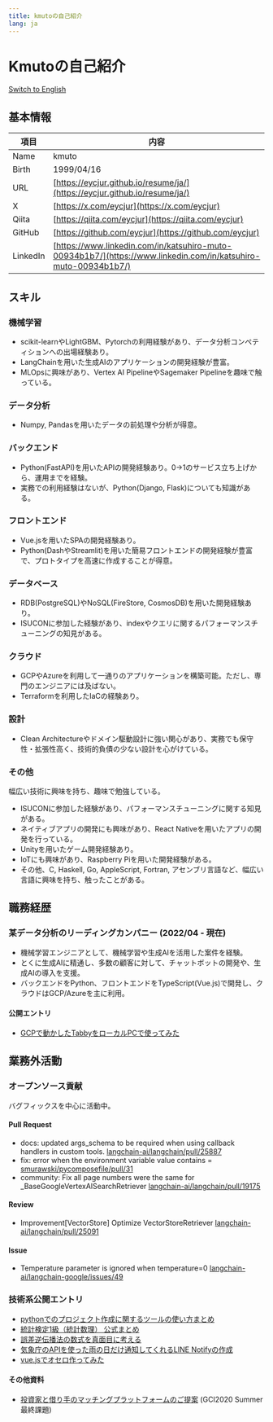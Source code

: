 ```yaml
---
title: kmutoの自己紹介
lang: ja
---
```


# Kmutoの自己紹介

[Switch to English](../en/)

## 基本情報

| 項目 | 内容 |
| --- | --- |
| Name | kmuto |
| Birth | 1999/04/16 |
| URL | [https://eycjur.github.io/resume/ja/](https://eycjur.github.io/resume/ja/) |
| X | [https://x.com/eycjur](https://x.com/eycjur) |
| Qiita | [https://qiita.com/eycjur](https://qiita.com/eycjur) |
| GitHub | [https://github.com/eycjur](https://github.com/eycjur) |
| LinkedIn | [https://www.linkedin.com/in/katsuhiro-muto-00934b1b7/](https://www.linkedin.com/in/katsuhiro-muto-00934b1b7/) |

## スキル

### 機械学習

- scikit-learnやLightGBM、Pytorchの利用経験があり、データ分析コンペティションへの出場経験あり。
- LangChainを用いた生成AIのアプリケーションの開発経験が豊富。
- MLOpsに興味があり、Vertex AI PipelineやSagemaker Pipelineを趣味で触っている。

### データ分析

- Numpy, Pandasを用いたデータの前処理や分析が得意。

### バックエンド

- Python(FastAPI)を用いたAPIの開発経験あり。0->1のサービス立ち上げから、運用までを経験。
- 実務での利用経験はないが、Python(Django, Flask)についても知識がある。

### フロントエンド

- Vue.jsを用いたSPAの開発経験あり。
- Python(DashやStreamlit)を用いた簡易フロントエンドの開発経験が豊富で、プロトタイプを高速に作成することが得意。

### データベース

- RDB(PostgreSQL)やNoSQL(FireStore, CosmosDB)を用いた開発経験あり。
- ISUCONに参加した経験があり、indexやクエリに関するパフォーマンスチューニングの知見がある。

### クラウド

- GCPやAzureを利用して一通りのアプリケーションを構築可能。ただし、専門のエンジニアには及ばない。
- Terraformを利用したIaCの経験あり。

### 設計

- Clean Architectureやドメイン駆動設計に強い関心があり、実務でも保守性・拡張性高く、技術的負債の少ない設計を心がけている。

### その他

幅広い技術に興味を持ち、趣味で勉強している。

- ISUCONに参加した経験があり、パフォーマンスチューニングに関する知見がある。
- ネイティブアプリの開発にも興味があり、React Nativeを用いたアプリの開発を行っている。
- Unityを用いたゲーム開発経験あり。
- IoTにも興味があり、Raspberry Piを用いた開発経験がある。
- その他、C, Haskell, Go, AppleScript, Fortran, アセンブリ言語など、幅広い言語に興味を持ち、触ったことがある。

## 職務経歴

### 某データ分析のリーディングカンパニー (2022/04 - 現在)

- 機械学習エンジニアとして、機械学習や生成AIを活用した案件を経験。
- とくに生成AIに精通し、多数の顧客に対して、チャットボットの開発や、生成AIの導入を支援。
- バックエンドをPython、フロントエンドをTypeScript(Vue.js)で開発し、クラウドはGCP/Azureを主に利用。

#### 公開エントリ

- [GCPで動かしたTabbyをローカルPCで使ってみた](https://www.brainpad.co.jp/doors/contents/01_tech_2023-05-25-153125/)

## 業務外活動

<!-- ### 著作 -->

### オープンソース貢献

バグフィックスを中心に活動中。

#### Pull Request

- docs: updated args_schema to be required when using callback handlers in custom tools. [langchain-ai/langchain/pull/25887](https://github.com/langchain-ai/langchain/pull/25887)
- fix: error when the environment variable value contains = [smurawski/pycomposefile/pull/31](https://github.com/smurawski/pycomposefile/pull/31)
- community: Fix all page numbers were the same for _BaseGoogleVertexAISearchRetriever [langchain-ai/langchain/pull/19175](https://github.com/langchain-ai/langchain/pull/19175)

#### Review

- Improvement\[VectorStore\] Optimize VectorStoreRetriever [langchain-ai/langchain/pull/25091](https://github.com/langchain-ai/langchain/pull/25091)

#### Issue

- Temperature parameter is ignored when temperature=0 [langchain-ai/langchain-google/issues/49](https://github.com/langchain-ai/langchain-google/issues/49)

<!-- ### 登壇 -->

### 技術系公開エントリ

- [pythonでのプロジェクト作成に関するツールの使い方まとめ](https://qiita.com/eycjur/items/38459af60ea6f989a068)
- [統計検定1級（統計数理） 公式まとめ](https://qiita.com/eycjur/items/5c9cd2db8fddc38a417b)
- [誤差逆伝播法の数式を真面目に考える](https://qiita.com/eycjur/items/cfea1d5ae489e03dfb87)
- [気象庁のAPIを使った雨の日だけ通知してくれるLINE Notifyの作成](https://qiita.com/eycjur/items/4e4b3cc52e6cc04cc1cc)
- [vue.jsでオセロ作ってみた](https://qiita.com/eycjur/items/fc195fb9118c658b9770)

#### その他資料

- [投資家と借り手のマッチングプラットフォームのご提案](https://www.slideshare.net/slideshow/ss-238469947/238469947) (GCI2020 Summer 最終課題)
